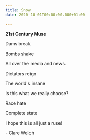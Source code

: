 ```yaml
---
title: Snow
date: 2020-10-01T00:00:00.000+01:00

---
```

**21st Century Muse**

Dams break

Bombs shake

All over the media and news.

Dictators reign

The world's insane

Is this what we really choose?

Race hate

Complete state

I hope this is all just a ruse!

\- Clare Welch